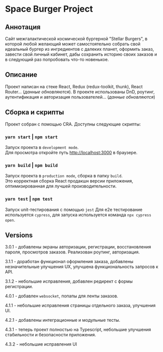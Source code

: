 # Space Burger Project

## Аннотация 

Сайт межгалактической космической бургерной "Stellar Burgers", в которой любой желающий может самостоятельно собрать свой идеальный бургер из ингредиентов с далеких планет, оформить заказ, завести свой личный кабинет, дабы сохранить историю своих заказов и в следующий раз попробовать что-то новенькое.

## Описание

Проект написан на стеке React, Redux (redux-toolkit, thunk), React Router... (_данные обновляются_). В проекте использованы DnD, роутинг, аутентификация и авторизация пользователей... (_данные обновляются_)

## Сборка и скрипты

Проект собран с помощью CRA. Доступны следующие скрипты:

### `yarn start` | `npm start`

Запуск проекта в ```development mode```.\
Для просмотра откройте путь [http://localhost:3000](http://localhost:3000) в браузере.

### `yarn build` | `npm build`

Запуск проекта в ```production mode```, сборка в папку `build`.\
Это корректная сборка React продакшн версии приложения, оптимизированная для лучшей производительности.

### `yarn test` | `npm test`

Запуск unit-тестирования с помощью ```jest```
Для e2e тестирование используется ```cypress```, для запуска используется команда ```npx cypress open```.


## Versions

3.0.1 - добавлены экраны авторизации, регистрации, восстановления пароля, просмотров заказов. Реализован роутинг, авторизация.

3.1.1 - доработан функционал оформления заказа, добавлены незначительные улучшения UX, улучшена функциональность запросов к API.

3.1.2 - небольшие исправления, добавлен редирект с формы регистрации.

4.0.1 - добавлен ```websocket```, попапы для ленты заказов.

4.1.1 - небольшие исправления страницы отдельного заказа, улучшения UI.

4.2.1 - добавлены интеграционные и модульные тесты.

4.3.1 - теперь проект полностью на Typescript, небольшие улучшения стабильности и безопасности приложения.

4.3.2 - небольшие исправления UI